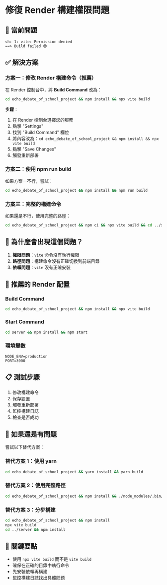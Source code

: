 # 修復 Render 構建權限問題

## 🚨 當前問題
```
sh: 1: vite: Permission denied
==> Build failed 😞
```

## ✅ 解決方案

### 方案一：修改 Render 構建命令（推薦）

在 Render 控制台中，將 **Build Command** 改為：

```bash
cd echo_debate_of_school_project && npm install && npx vite build
```

**步驟**：
1. 在 Render 控制台選擇您的服務
2. 點擊 "Settings"
3. 找到 "Build Command" 欄位
4. 將內容改為：`cd echo_debate_of_school_project && npm install && npx vite build`
5. 點擊 "Save Changes"
6. 觸發重新部署

### 方案二：使用 npm run build

如果方案一不行，嘗試：

```bash
cd echo_debate_of_school_project && npm install && npm run build
```

### 方案三：完整的構建命令

如果還是不行，使用完整的路徑：

```bash
cd echo_debate_of_school_project && npm ci && npx vite build && cd ../server && npm ci
```

## 🔧 為什麼會出現這個問題？

1. **權限問題**：`vite` 命令沒有執行權限
2. **路徑問題**：構建命令沒有正確切換到前端目錄
3. **依賴問題**：`vite` 沒有正確安裝

## 🚀 推薦的 Render 配置

### Build Command
```bash
cd echo_debate_of_school_project && npm install && npx vite build
```

### Start Command
```bash
cd server && npm install && npm start
```

### 環境變數
```
NODE_ENV=production
PORT=3000
```

## 📋 測試步驟

1. 修改構建命令
2. 保存設置
3. 觸發重新部署
4. 監控構建日誌
5. 檢查是否成功

## 🚨 如果還是有問題

嘗試以下替代方案：

### 替代方案 1：使用 yarn
```bash
cd echo_debate_of_school_project && yarn install && yarn build
```

### 替代方案 2：使用完整路徑
```bash
cd echo_debate_of_school_project && npm install && ./node_modules/.bin/vite build
```

### 替代方案 3：分步構建
```bash
cd echo_debate_of_school_project && npm install
npx vite build
cd ../server && npm install
```

## 🎯 關鍵要點

- 使用 `npx vite build` 而不是 `vite build`
- 確保在正確的目錄中執行命令
- 先安裝依賴再構建
- 監控構建日誌找出具體問題
